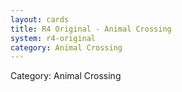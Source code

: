 ```yaml
---
layout: cards
title: R4 Original - Animal Crossing
system: r4-original
category: Animal Crossing
---
```

<div class="alert alert-secondary mb-4"><span class="i18n innerHTML-category">Category: </span><span class="i18n innerHTML-cat-Animal Crossing">Animal Crossing</span></div>
